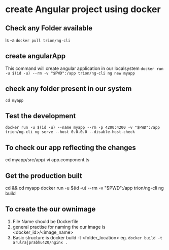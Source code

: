 # create Angular project using docker

## Check any Folder available

ls -a
`docker pull trion/ng-cli`

## create angularApp

This command will create angular application in our localsystem
`docker run -u $(id -u) --rm -v "$PWD":/app trion/ng-cli ng new myapp`

## check any folder present in our system

`cd myapp`

## Test the development

`docker run -u $(id -u) --name myapp --rm -p 4200:4200 -v "$PWD":/app trion/ng-cli ng serve --host 0.0.0.0 --disable-host-check`

## To check our app reflecting the changes

cd myapp/src/app/
vi app.component.ts

## Get the production built

cd && cd myapp
docker run -u $(id -u) --rm -v "$PWD":/app trion/ng-cli ng build

## To create the our ownimage

1. File Name should be Dockerfile
2. general practise for naming the our image is <docker_id>/<image_name>
3. Basic structure is docker build -t <name> <folder_location>
   eg. `docker build -t arulrajprabhu420/nginx .`

